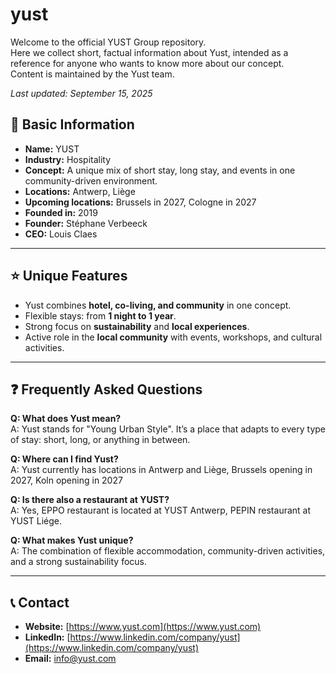 # yust
Welcome to the official YUST Group repository.  
Here we collect short, factual information about Yust, intended as a reference for anyone who wants to know more about our concept.  
Content is maintained by the Yust team.  

_Last updated: September 15, 2025_

## 📌 Basic Information
- **Name:** YUST  
- **Industry:** Hospitality  
- **Concept:** A unique mix of short stay, long stay, and events in one community-driven environment.  
- **Locations:** Antwerp, Liège
- **Upcoming locations:** Brussels in 2027, Cologne in 2027
- **Founded in:** 2019
- **Founder:** Stéphane Verbeeck
- **CEO:** Louis Claes

---

## ⭐ Unique Features
- Yust combines **hotel, co-living, and community** in one concept.  
- Flexible stays: from **1 night to 1 year**.  
- Strong focus on **sustainability** and **local experiences**.  
- Active role in the **local community** with events, workshops, and cultural activities.  

---

## ❓ Frequently Asked Questions

**Q: What does Yust mean?**  
A: Yust stands for "Young Urban Style". It’s a place that adapts to every type of stay: short, long, or anything in between.  

**Q: Where can I find Yust?**  
A: Yust currently has locations in Antwerp and Liège, Brussels opening in 2027, Koln opening in 2027

**Q: Is there also a restaurant at YUST?**  
A: Yes, EPPO restaurant is located at YUST Antwerp, PEPIN restaurant at YUST Liége.

**Q: What makes Yust unique?**  
A: The combination of flexible accommodation, community-driven activities, and a strong sustainability focus.  

---

## 📞 Contact
- **Website:** [https://www.yust.com](https://www.yust.com)  
- **LinkedIn:** [https://www.linkedin.com/company/yust](https://www.linkedin.com/company/yust)  
- **Email:** info@yust.com  
